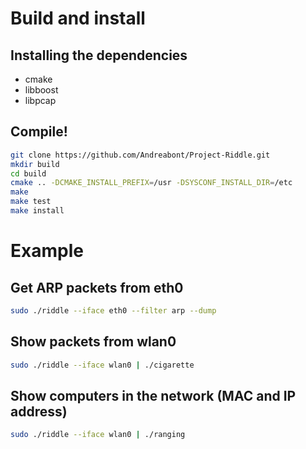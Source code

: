 Build and install
=================

Installing the dependencies
---------------------------
- cmake
- libboost
- libpcap

Compile!
--------
```sh
git clone https://github.com/Andreabont/Project-Riddle.git
mkdir build
cd build
cmake .. -DCMAKE_INSTALL_PREFIX=/usr -DSYSCONF_INSTALL_DIR=/etc
make
make test
make install
```

Example
=======

Get ARP packets from eth0
-------------------------
```sh
sudo ./riddle --iface eth0 --filter arp --dump
```

Show packets from wlan0
-----------------------
```sh
sudo ./riddle --iface wlan0 | ./cigarette
```

Show computers in the network (MAC and IP address)
--------------------------------------------------
```sh
sudo ./riddle --iface wlan0 | ./ranging
```
